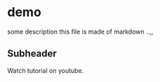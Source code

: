 # demo
some description
this file is made of markdown ..,,

## Subheader

Watch tutorial on youtube.
